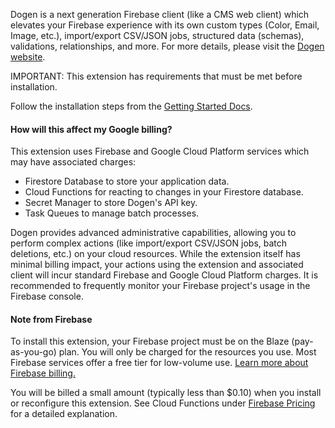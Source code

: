 Dogen is a next generation Firebase client (like a CMS web client) which elevates your Firebase experience with its own custom types (Color, Email, Image, etc.), import/export CSV/JSON jobs, structured data (schemas), validations, relationships, and more.  For more details, please visit the [Dogen website](https://dogen.io).

IMPORTANT: This extension has requirements that must be met before installation.  

Follow the installation steps from the [Getting Started Docs](https://www.dogen.io/docs/getting-started).

#### How will this affect my Google billing?

This extension uses Firebase and Google Cloud Platform services which may have associated charges:

- Firestore Database to store your application data.
- Cloud Functions for reacting to changes in your Firestore database.
- Secret Manager to store Dogen's API key.
- Task Queues to manage batch processes.

Dogen provides advanced administrative capabilities, allowing you to perform complex actions (like import/export CSV/JSON jobs, batch deletions, etc.) on your cloud resources. While the extension itself has minimal billing impact, your actions using the extension and associated client will incur standard Firebase and Google Cloud Platform charges. It is recommended to frequently monitor your Firebase project's usage in the Firebase console.

#### Note from Firebase

To install this extension, your Firebase project must be on the Blaze (pay-as-you-go) plan. You will only be charged for the resources you use. Most Firebase services offer a free tier for low-volume use. [Learn more about Firebase billing.](https://firebase.google.com/pricing)

You will be billed a small amount (typically less than $0.10) when you install or reconfigure this extension. See Cloud Functions under [Firebase Pricing](https://firebase.google.com/pricing) for a detailed explanation.